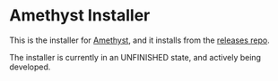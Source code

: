 # Amethyst Installer

This is the installer for [Amethyst](https://github.com/KinectToVR/Amethyst), and it installs from the [releases repo](https://github.com/KinectToVR/Amethyst-Releases).

The installer is currently in an UNFINISHED state, and actively being developed.